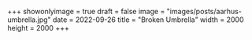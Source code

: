 +++
showonlyimage = true
draft = false
image = "images/posts/aarhus-umbrella.jpg"
date = 2022-09-26
title = "Broken Umbrella"
width = 2000
height = 2000
+++
